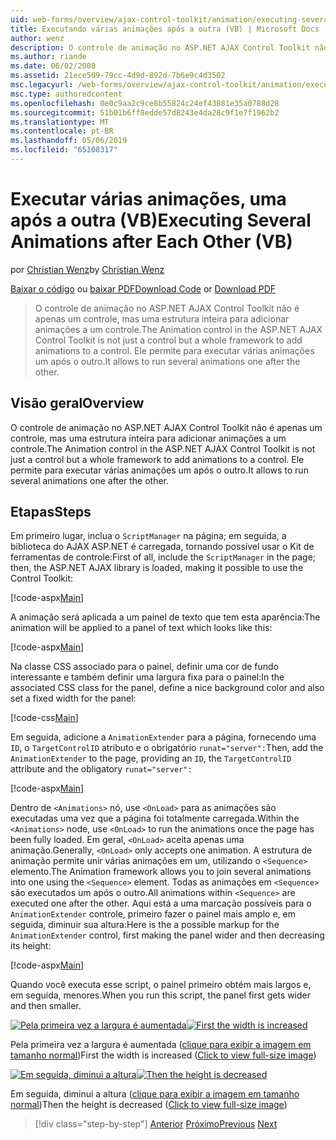 ```yaml
---
uid: web-forms/overview/ajax-control-toolkit/animation/executing-several-animations-after-each-other-vb
title: Executando várias animações após a outra (VB) | Microsoft Docs
author: wenz
description: O controle de animação no ASP.NET AJAX Control Toolkit não é apenas um controle, mas uma estrutura inteira para adicionar animações a um controle. Ele permite para executar severa...
ms.author: riande
ms.date: 06/02/2008
ms.assetid: 21ece509-79cc-4d9d-892d-7b6e9c4d3502
msc.legacyurl: /web-forms/overview/ajax-control-toolkit/animation/executing-several-animations-after-each-other-vb
msc.type: authoredcontent
ms.openlocfilehash: 0e0c9aa2c9ce8b55824c24ef43881e35a0788d28
ms.sourcegitcommit: 51b01b6ff8edde57d8243e4da28c9f1e7f1962b2
ms.translationtype: MT
ms.contentlocale: pt-BR
ms.lasthandoff: 05/06/2019
ms.locfileid: "65108317"
---
```

# <a name="executing-several-animations-after-each-other-vb"></a><span data-ttu-id="4dc48-104">Executar várias animações, uma após a outra (VB)</span><span class="sxs-lookup"><span data-stu-id="4dc48-104">Executing Several Animations after Each Other (VB)</span></span>

<span data-ttu-id="4dc48-105">por [Christian Wenz](https://github.com/wenz)</span><span class="sxs-lookup"><span data-stu-id="4dc48-105">by [Christian Wenz](https://github.com/wenz)</span></span>

<span data-ttu-id="4dc48-106">[Baixar o código](http://download.microsoft.com/download/f/9/a/f9a26acd-8df4-4484-8a18-199e4598f411/Animation3.vb.zip) ou [baixar PDF](http://download.microsoft.com/download/6/7/1/6718d452-ff89-4d3f-a90e-c74ec2d636a3/animation3VB.pdf)</span><span class="sxs-lookup"><span data-stu-id="4dc48-106">[Download Code](http://download.microsoft.com/download/f/9/a/f9a26acd-8df4-4484-8a18-199e4598f411/Animation3.vb.zip) or [Download PDF](http://download.microsoft.com/download/6/7/1/6718d452-ff89-4d3f-a90e-c74ec2d636a3/animation3VB.pdf)</span></span>

> <span data-ttu-id="4dc48-107">O controle de animação no ASP.NET AJAX Control Toolkit não é apenas um controle, mas uma estrutura inteira para adicionar animações a um controle.</span><span class="sxs-lookup"><span data-stu-id="4dc48-107">The Animation control in the ASP.NET AJAX Control Toolkit is not just a control but a whole framework to add animations to a control.</span></span> <span data-ttu-id="4dc48-108">Ele permite para executar várias animações um após o outro.</span><span class="sxs-lookup"><span data-stu-id="4dc48-108">It allows to run several animations one after the other.</span></span>

## <a name="overview"></a><span data-ttu-id="4dc48-109">Visão geral</span><span class="sxs-lookup"><span data-stu-id="4dc48-109">Overview</span></span>

<span data-ttu-id="4dc48-110">O controle de animação no ASP.NET AJAX Control Toolkit não é apenas um controle, mas uma estrutura inteira para adicionar animações a um controle.</span><span class="sxs-lookup"><span data-stu-id="4dc48-110">The Animation control in the ASP.NET AJAX Control Toolkit is not just a control but a whole framework to add animations to a control.</span></span> <span data-ttu-id="4dc48-111">Ele permite para executar várias animações um após o outro.</span><span class="sxs-lookup"><span data-stu-id="4dc48-111">It allows to run several animations one after the other.</span></span>

## <a name="steps"></a><span data-ttu-id="4dc48-112">Etapas</span><span class="sxs-lookup"><span data-stu-id="4dc48-112">Steps</span></span>

<span data-ttu-id="4dc48-113">Em primeiro lugar, inclua o `ScriptManager` na página; em seguida, a biblioteca do AJAX ASP.NET é carregada, tornando possível usar o Kit de ferramentas de controle:</span><span class="sxs-lookup"><span data-stu-id="4dc48-113">First of all, include the `ScriptManager` in the page; then, the ASP.NET AJAX library is loaded, making it possible to use the Control Toolkit:</span></span>

[!code-aspx[Main](executing-several-animations-after-each-other-vb/samples/sample1.aspx)]

<span data-ttu-id="4dc48-114">A animação será aplicada a um painel de texto que tem esta aparência:</span><span class="sxs-lookup"><span data-stu-id="4dc48-114">The animation will be applied to a panel of text which looks like this:</span></span>

[!code-aspx[Main](executing-several-animations-after-each-other-vb/samples/sample2.aspx)]

<span data-ttu-id="4dc48-115">Na classe CSS associado para o painel, definir uma cor de fundo interessante e também definir uma largura fixa para o painel:</span><span class="sxs-lookup"><span data-stu-id="4dc48-115">In the associated CSS class for the panel, define a nice background color and also set a fixed width for the panel:</span></span>

[!code-css[Main](executing-several-animations-after-each-other-vb/samples/sample3.css)]

<span data-ttu-id="4dc48-116">Em seguida, adicione a `AnimationExtender` para a página, fornecendo uma `ID`, o `TargetControlID` atributo e o obrigatório `runat="server":`</span><span class="sxs-lookup"><span data-stu-id="4dc48-116">Then, add the `AnimationExtender` to the page, providing an `ID`, the `TargetControlID` attribute and the obligatory `runat="server":`</span></span>

[!code-aspx[Main](executing-several-animations-after-each-other-vb/samples/sample4.aspx)]

<span data-ttu-id="4dc48-117">Dentro de `<Animations>` nó, use `<OnLoad>` para as animações são executadas uma vez que a página foi totalmente carregada.</span><span class="sxs-lookup"><span data-stu-id="4dc48-117">Within the `<Animations>` node, use `<OnLoad>` to run the animations once the page has been fully loaded.</span></span> <span data-ttu-id="4dc48-118">Em geral, `<OnLoad>` aceita apenas uma animação.</span><span class="sxs-lookup"><span data-stu-id="4dc48-118">Generally, `<OnLoad>` only accepts one animation.</span></span> <span data-ttu-id="4dc48-119">A estrutura de animação permite unir várias animações em um, utilizando o `<Sequence>` elemento.</span><span class="sxs-lookup"><span data-stu-id="4dc48-119">The Animation framework allows you to join several animations into one using the `<Sequence>` element.</span></span> <span data-ttu-id="4dc48-120">Todas as animações em `<Sequence>` são executados um após o outro.</span><span class="sxs-lookup"><span data-stu-id="4dc48-120">All animations within `<Sequence>` are executed one after the other.</span></span> <span data-ttu-id="4dc48-121">Aqui está a uma marcação possíveis para o `AnimationExtender` controle, primeiro fazer o painel mais amplo e, em seguida, diminuir sua altura:</span><span class="sxs-lookup"><span data-stu-id="4dc48-121">Here is the a possible markup for the `AnimationExtender` control, first making the panel wider and then decreasing its height:</span></span>

[!code-aspx[Main](executing-several-animations-after-each-other-vb/samples/sample5.aspx)]

<span data-ttu-id="4dc48-122">Quando você executa esse script, o painel primeiro obtém mais largos e, em seguida, menores.</span><span class="sxs-lookup"><span data-stu-id="4dc48-122">When you run this script, the panel first gets wider and then smaller.</span></span>

<span data-ttu-id="4dc48-123">[![Pela primeira vez a largura é aumentada](executing-several-animations-after-each-other-vb/_static/image2.png)](executing-several-animations-after-each-other-vb/_static/image1.png)</span><span class="sxs-lookup"><span data-stu-id="4dc48-123">[![First the width is increased](executing-several-animations-after-each-other-vb/_static/image2.png)](executing-several-animations-after-each-other-vb/_static/image1.png)</span></span>

<span data-ttu-id="4dc48-124">Pela primeira vez a largura é aumentada ([clique para exibir a imagem em tamanho normal](executing-several-animations-after-each-other-vb/_static/image3.png))</span><span class="sxs-lookup"><span data-stu-id="4dc48-124">First the width is increased ([Click to view full-size image](executing-several-animations-after-each-other-vb/_static/image3.png))</span></span>

<span data-ttu-id="4dc48-125">[![Em seguida, diminui a altura](executing-several-animations-after-each-other-vb/_static/image5.png)](executing-several-animations-after-each-other-vb/_static/image4.png)</span><span class="sxs-lookup"><span data-stu-id="4dc48-125">[![Then the height is decreased](executing-several-animations-after-each-other-vb/_static/image5.png)](executing-several-animations-after-each-other-vb/_static/image4.png)</span></span>

<span data-ttu-id="4dc48-126">Em seguida, diminui a altura ([clique para exibir a imagem em tamanho normal](executing-several-animations-after-each-other-vb/_static/image6.png))</span><span class="sxs-lookup"><span data-stu-id="4dc48-126">Then the height is decreased ([Click to view full-size image](executing-several-animations-after-each-other-vb/_static/image6.png))</span></span>

> [!div class="step-by-step"]
> <span data-ttu-id="4dc48-127">[Anterior](executing-several-animations-at-the-same-time-vb.md)
> [Próximo](animation-depending-on-a-condition-vb.md)</span><span class="sxs-lookup"><span data-stu-id="4dc48-127">[Previous](executing-several-animations-at-the-same-time-vb.md)
[Next](animation-depending-on-a-condition-vb.md)</span></span>
